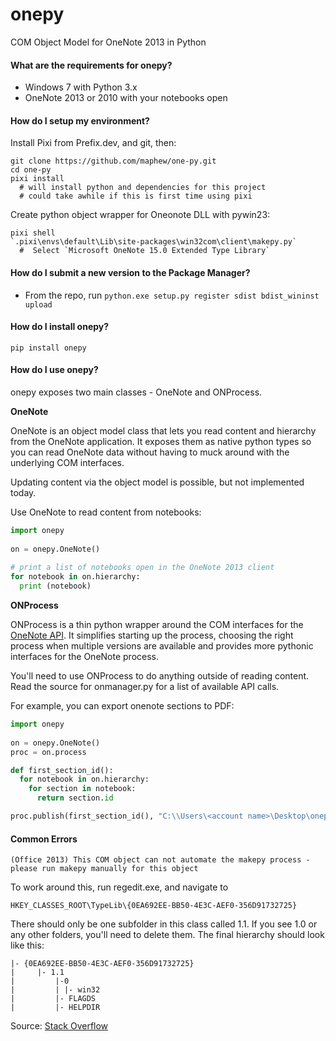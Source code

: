 onepy
=====

COM Object Model for OneNote 2013 in Python




#### What are the requirements for onepy?

* Windows 7 with Python 3.x
* OneNote 2013 or 2010 with your notebooks open


#### How do I setup my environment?

Install Pixi from Prefix.dev, and git, then:

```shell
git clone https://github.com/maphew/one-py.git
cd one-py
pixi install
  # will install python and dependencies for this project
  # could take awhile if this is first time using pixi
```

Create python object wrapper for Oneonote DLL with pywin23:
```shell
pixi shell
`.pixi\envs\default\Lib\site-packages\win32com\client\makepy.py`
  #  Select `Microsoft OneNote 15.0 Extended Type Library`
```


#### How do I submit a new version to the Package Manager?

* From the repo, run `python.exe setup.py register sdist bdist_wininst upload`


#### How do I install onepy?

`pip install onepy`


#### How do I use onepy?

onepy exposes two main classes - OneNote and ONProcess. 

**OneNote**

OneNote is an object model class that lets you read content and hierarchy 
from the OneNote application. It exposes them as native python types so you
can read OneNote data without having to muck around with the underlying
COM interfaces.

Updating content via the object model is possible, but not implemented today.

Use OneNote to read content from notebooks:
```python
import onepy
  
on = onepy.OneNote()
  
# print a list of notebooks open in the OneNote 2013 client
for notebook in on.hierarchy:
  print (notebook)
```


**ONProcess**

ONProcess is a thin python wrapper around the COM interfaces for the [OneNote API](https://msdn.microsoft.com/en-us/library/office/jj680118\(v=office.15\).aspx).
It simplifies starting up the process, choosing the right process when multiple
versions are available and provides more pythonic interfaces for the OneNote
process.

You'll need to use ONProcess to do anything outside of reading content. Read the
source for onmanager.py for a list of available API calls.

For example, you can export onenote sections to PDF:
```python
import onepy
  
on = onepy.OneNote()
proc = on.process

def first_section_id():
  for notebook in on.hierarchy:
    for section in notebook:
      return section.id

proc.publish(first_section_id(), "C:\\Users\<account name>\Desktop\onepy-test.pdf", 3)

```



#### Common Errors

```
(Office 2013) This COM object can not automate the makepy process - please run makepy manually for this object
```

To work around this, run regedit.exe, and navigate to 
```
HKEY_CLASSES_ROOT\TypeLib\{0EA692EE-BB50-4E3C-AEF0-356D91732725}
```

There should only be one subfolder in this class called 1.1. If you see 1.0 or any other folders, you'll need to delete them. The final hierarchy should look like this: 

```
|- {0EA692EE-BB50-4E3C-AEF0-356D91732725}
|     |- 1.1
|         |-0
|         | |- win32
|         |- FLAGDS
|         |- HELPDIR
```

Source: [Stack Overflow](http://stackoverflow.com/questions/16287432/python-pywin-onenote-com-onenote-application-15-cannot-automate-the-makepy-p)
